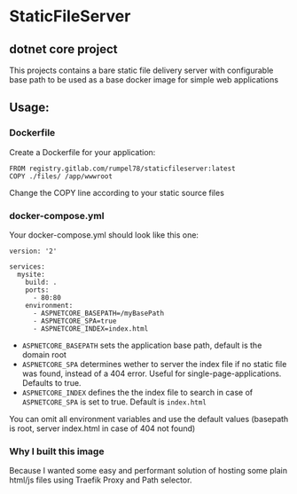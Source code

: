 # StaticFileServer
## dotnet core project

This projects contains a bare static file delivery server with configurable base path to be used as a base docker image for simple web applications

## Usage:

### Dockerfile
Create a Dockerfile for your application:

```
FROM registry.gitlab.com/rumpel78/staticfileserver:latest
COPY ./files/ /app/wwwroot
```
Change the COPY line according to your static source files

### docker-compose.yml
Your docker-compose.yml should look like this one:
```
version: '2'

services:
  mysite:    
    build: .
    ports:
      - 80:80
    environment:
      - ASPNETCORE_BASEPATH=/myBasePath
      - ASPNETCORE_SPA=true
      - ASPNETCORE_INDEX=index.html
```

- `ASPNETCORE_BASEPATH` sets the application base path, default is the domain root  
- `ASPNETCORE_SPA` determines wether to server the index file if no static file was found, instead of a 404 error. Useful for single-page-applications. Defaults to true.  
- `ASPNETCORE_INDEX` defines the the index file to search in case of `ASPNETCORE_SPA` is set to true. Default is `index.html`

You can omit all environment variables and use the default values (basepath is root, server index.html in case of 404 not found)

### Why I built this image

Because I wanted some easy and performant solution of hosting some plain html/js files using Traefik Proxy and Path selector.